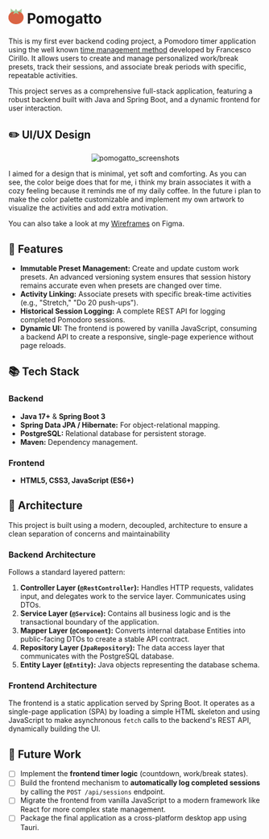 # <img src="src/main/resources/static/images/tomato.svg" alt="Logo" width="30px"> Pomogatto

This is my first ever backend coding project, a Pomodoro timer application using the well known <a href="https://en.wikipedia.org/wiki/Pomodoro_Technique">time management method</a> developed by Francesco Cirillo. It allows users to create and manage personalized work/break presets, track their sessions, and associate break periods with specific, repeatable activities.

This project serves as a comprehensive full-stack application, featuring a robust backend built with Java and Spring Boot, and a dynamic frontend for user interaction.

## ✏️ UI/UX Design
<p align="center">
<img width="1915" height="766" alt="pomogatto_screenshots" src="https://github.com/user-attachments/assets/6bbbbde8-cd90-4025-91df-5763923f1604" /></p>

I aimed for a design that is minimal, yet soft and comforting. As you can see, the color beige does that for me, i think my brain associates it with a cozy feeling because it reminds me of my daily coffee.
In the future i plan to make the color palette customizable and implement my own artwork to visualize the activities and add extra motivation.

You can also take a look at my <a href="https://www.figma.com/design/S5SNLSv1zWtwsKyKI5OW3x/pomogatto?node-id=0-1&t=Y0CNrIhc7I3zvwQ8-1">Wireframes</a> on Figma.

## 📌 Features

*   **Immutable Preset Management:** Create and update custom work presets. An advanced versioning system ensures that session history remains accurate even when presets are changed over time.
*   **Activity Linking:** Associate presets with specific break-time activities (e.g., "Stretch," "Do 20 push-ups").
*   **Historical Session Logging:** A complete REST API for logging completed Pomodoro sessions.
*   **Dynamic UI:** The frontend is powered by vanilla JavaScript, consuming a backend API to create a responsive, single-page experience without page reloads.

## 📚 Tech Stack

### Backend
*   **Java 17+** & **Spring Boot 3**
*   **Spring Data JPA / Hibernate:** For object-relational mapping.
*   **PostgreSQL:** Relational database for persistent storage.
*   **Maven:** Dependency management.

### Frontend
*   **HTML5, CSS3, JavaScript (ES6+)**

## 📐 Architecture

This project is built using a modern, decoupled, architecture to ensure a clean separation of concerns and maintainability
    
### Backend Architecture
Follows a standard layered pattern:

1.  **Controller Layer (`@RestController`):** Handles HTTP requests, validates input, and delegates work to the service layer. Communicates using DTOs.
2.  **Service Layer (`@Service`):** Contains all business logic and is the transactional boundary of the application.
3.  **Mapper Layer (`@Component`):** Converts internal database Entities into public-facing DTOs to create a stable API contract.
4.  **Repository Layer (`JpaRepository`):** The data access layer that communicates with the PostgreSQL database.
5.  **Entity Layer (`@Entity`):** Java objects representing the database schema.

### Frontend Architecture
The frontend is a static application served by Spring Boot. It operates as a single-page application (SPA) by loading a simple HTML skeleton and using JavaScript to make asynchronous `fetch` calls to the backend's REST API, dynamically building the UI.

## 📝 Future Work

*   [ ] Implement the **frontend timer logic** (countdown, work/break states).
*   [ ] Build the frontend mechanism to **automatically log completed sessions** by calling the `POST /api/sessions` endpoint.
*   [ ] Migrate the frontend from vanilla JavaScript to a modern framework like React for more complex state management.
*   [ ] Package the final application as a cross-platform desktop app using Tauri.
